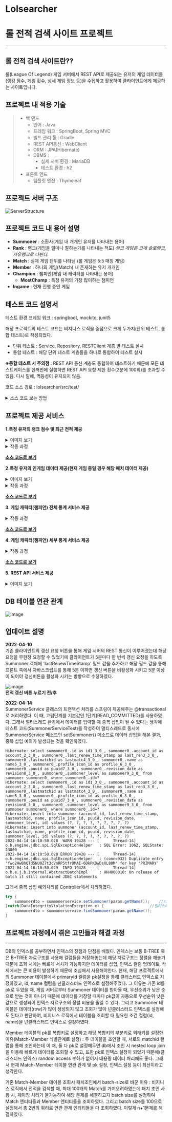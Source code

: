 # Lolsearcher
롤 전적 검색 사이트 프로젝트
=============
-----------------------------------------
롤 전적 검색 사이트란??
-----------------------------------------

롤(League Of Legend) 게임 서버에서 REST API로 제공되는 유저의 게임 데이터들(랭킹 점수, 게임 횟수, 상세 게임 정보 등)을 수집하고 활용하여 클라이언트에게 제공하는 사이트입니다.

프로젝트 내 적용 기술
-----------------------------------------
> - 백 앤드
>   - 언어 : Java
>   - 프레임 워크 : SpringBoot, Spring MVC
>   -  빌드 관리 툴 : Gradle
>   - REST API통신 : WebClient
>   - ORM : JPA(Hibernate)
>   -  DBMS :
>      - 실제 서버 환경 : MariaDB
>      - 테스트 환경 : h2
> - 프론트 앤드
>   - 템플릿 엔진 : Thymeleaf

프로젝트 서버 구조
-----------------------------------------
![ServerStructure](https://user-images.githubusercontent.com/89891704/157023264-e4c10e2a-0a37-4e50-b181-962c45dcca82.png)

프로젝트 코드 내 용어 설명
-----------------------------------------
- **Summoner** : 소환사(게임 내 개개인 유저를 나타내는 용어)   
- **Rank** : 랭크(게임을 얼마나 잘하는가를 나타내는 척도) *랭크 게임은 크게 솔로랭크, 자유랭크로 나뉜다.*   
- **Match** : 실제 게임 단위를 나타냄 (롤 게임은 5:5 매칭 게임)   
- **Member** : 하나의 게임(Match) 내 존재하는 유저 개개인   
- **Champion** : 챔피언(게임 내 캐릭터를 나타내는 용어)   
  - **MostChamp** : 특정 유저의 가장 많이하는 챔피언
- **Ingame** : 현재 진행 중인 게임

테스트 코드 설명서
--------------------------
테스트 환경 프레임 워크 : springboot, mockito, junit5   

 해당 프로젝트의 테스트 코드는 비지니스 로직을 중점으로 크게 두가지(단위 테스트, 통합 테스트)로 작성되었다.   
   
- 단위 테스트 : Service, Repository, RESTClient 계층 별 테스트 실시   
- 통합 테스트 : 해당 단위 테스트 계층들을 하나로 통합하여 테스트 실시

**※통합 테스트 시 주의점** : REST API 통신 계층도 통합하여 테스트하기 때문에 모든 테스트케이스를 한꺼번에 실행하면 REST API 요청 제한 횟수(2분에 100회)를 초과할 수 있음. 다시 말해, 멱등성이 유지되지 않음.

코드 소스 경로 : lolsearcher/src/test/

<details>
    <summary>소스 코드 보는 방법</summary>
    
<div markdown="1">

![image](https://user-images.githubusercontent.com/89891704/174654609-f4759700-d18e-460c-b493-0a9fcc853f0f.png)

위 그림처럼 'Go to file'버튼을 클릭하면 아래와 같은 파일 검색창이 뜬다. 

![image](https://user-images.githubusercontent.com/89891704/174656060-1935b50e-4ae4-49f8-a039-f2289231e089.png)


해당 검색창에 위의 코드 소스 경로를 검색하면 아래와 같이 test 코드들을 확인할 수 있다.

![image](https://user-images.githubusercontent.com/89891704/174655978-03cc93f8-a9ef-4bda-923e-a91e47f57d97.png)
	
</div>
</details>



프로젝트 제공 서비스
-----------------------------------------
**1.특정 유저의 랭크 점수 및 최근 전적 제공** 

<details>
<summary>이미지 보기</summary>
<div markdown="1">

![image](https://user-images.githubusercontent.com/89891704/173005260-b4223420-9d2b-4ed1-a8ca-277cc1c72d95.png)

</div>
</details>

<details>
<summary>작동 과정</summary>
<div markdown="1">

> 
> ① 닉네임 검색창을 통해 특정 유저의 닉네임을 검색하게 되면 해당 닉네임 및 디폴트 설정이 된 파라미터들이 POST 방식으로 서버로 전송된다.
> 
> ② 서버로 전달된 파라미터들은 WAS(톰캣)에 의해 Request객체로 생성된 후 **LolsearcherFilter** 클래스를 거치며 character encoding 방식을 *UTF-8*로 설정한 후 **SummonerController**로 전달된다.
> 
> ③ **SummonerController**에 전달된 객체를 Command 객체로 받고, XXS 공격을 막기 위해 해당 값의 특수문자들을 제거한다.   
> 
```java
//특수 문자 제거 로직
String unfilteredname = param.getName();
String regex = "[^\uAC00-\uD7A3xfe0-9a-zA-Z\\s]"; //문자,숫자 빼고 다 필터링(띄어쓰기 포함)
String filteredname = unfilteredname.replaceAll(regex, "");
param.setName(filteredname);
```
>
> *cf) 스프링에서는 클라이언트로부터 요청된 파라미터들을 한번에 받을 수 있도록 Command 객체 제공해준다. 스프링은 커맨드 객체에 클라이언트로부터 전달되는 파라미터와 이름이 같은 setter 값이 있어야지만 파라미터 값을 커맨드 객체에 넘겨줄 수 있다. 만약 클라이언트로부터 전달된 값이 없을 땐 Command 객체의 생성자를 통해 초기값 설정이 가능하다.*    
>
> ④ 필터된 닉네임에 해당되는 유저가 DB에 존재하는지 확인한다. => DB에 해당 닉네임을 가지는 유저가 1명인 경우 정상적으로 해당 유저 객체(Summoner.class) 반환, 유저가 없는 경우 NULL을 반환, 유저가 2명 이상인 경우 해당 유저들의 데이터를 갱신한 후, 필터된 닉네임과 일치하는 유저를 반환한다.    ***자세한 케이스들은 [테스트 케이스](https://github.com/kyo705/LolSearcher/blob/f117f2ff76a8a488b051130264b16fdcbf3e82e3/lolsearcher/src/test/java/com/lolsearcher/Service/SummonerServiceUnitTest.java#L56)에 나와있다.***
> 
> *cf) DB에 2명 이상의 유저가 중복된 닉네임을 가지게 된 상황 설명 : 게임 내에서 닉네임은 중복될 수 없다. 하지만 게임에서 닉네임은 변경이 가능하기 때문에 웹 서버의 DB에 저장된 유저1이 게임 내에서 닉네임1을 닉네임2로 변경하고 변경된 내용이 DB에 갱신이 안된 상황에서 유저2가 닉네임1을 소유한 뒤 DB에 유저2의 정보를 저장하면 DB에 똑같은 닉네임을 가진 유저가 2명이상 될 수 있다. 그래서 해당 중복된 닉네임을 가진 데이터들을 업데이트하는 로직을 수행하면 실제 닉네임 소유 유저는 1명 또는 0명이 되게 된다.*   
>
> ⑤ DB에 해당 닉네임 유저가 존재하지 않는 경우 OR 해당 닉네임 유저의 업데이트 요청이 들어오는 경우  => 게임 데이터 제공 사이트와의 **REST API** 통신으로 유저 데이터들을 받아 DB에 저장하거나 갱신한다.   
  DB에 해당 닉네임 유저가 존재하고 업데이트 요청이 들어오지 않은 경우 => 다음 단계로 이동한다.   
>
> ⑥ DB로부터 유저의 다양한 데이터들을 조회하여 Model에 담아 매핑된 Templete(View)에 Model을 전송한다.
>
> ⑦ Templete Engine은 Model 데이터를 통해 템플릿을 가공하여 response 객체를 생성하고 클라이언트로 전송한다.   

</div>
</details>

[**소스 코드로 보기**](https://github.com/kyo705/LolSearcher/blob/f58461b145226443b2b49292407906473116246c/lolsearcher/src/main/java/com/lolsearcher/controller/SummonerController.java#L42)   

**2.특정 유저의 인게임 데이터 제공(현재 게임 중일 경우 해당 매치 데이터 제공)**

<details>
<summary>이미지 보기</summary>
<div markdown="1">


</div>
</details>

<details>
<summary>작동 과정</summary>
<div markdown="1">

> ① 특정 유저 페이지의 '인게임 정보' 버튼을 누르면 해당 유저의 닉네임을 파라미터로 서버에 전달된다.
>
> ② 서버로 전달된 파라미터들은 WAS(톰캣)에 의해 Request객체로 생성된 후 **LolsearcherFilter** 클래스를 거치며 character encoding 방식을 *UTF-8*로 설정한 후 **SummonerController**의 **inGame(String name)** 메소드로 전달된다.
>
> ③ 파라미터로 전달된 닉네임은 GET 요청으로 URL로 전달할 수 있기 때문에, XXS 공격을 막기 위해 전달받은 파라미터의 특수문자를 제거한다.
>
> ④ 필터된 닉네임에 해당하는 유저가 DB에 존재하는지 확인한다. 이 때, DB에 존재하지 않는다면 해당 요청은 UI를 통한 요청이 아닌 URL로의 요청(잘못된 요청)이기 때문에 해당 값을 400 ERROR를 클라이언트에게 전달한다.
>
> ⑤ DB에서 유저를 조회하는데 성공한 경우 아래와 같은 로직이 실행된다.   
최근 요청 조회 시간이 2분 이하인 경우 => DB에서 인게임 데이터를 조회하고 값이 없으면 null을 반환, 1개 이상일 경우 최근 인게임 데이터를 반환한다.   
최근 요청 조회 시간이 2분 이상인 경우 => 게임 데이터 제공 서버와 REST API 통신으로 데이터를 조회하고 DB에 저장한다. 현재 진행 중인 게임이 없다면 error 페이지를 클라이언트에게 전달한다.
>
> ⑥ 최신 인게임 데이터를 제외한 다른 데이터들은 삭제한다.
>
> ⑦ Model에 인게임 데이터를 담아 매핑된 Templete(View)에 Model을 전송한다.
>
> ⑧ Templete Engine은 Model 데이터를 통해 템플릿을 가공하여 response 객체를 생성하고 클라이언트로 전송한다.  

</div>
</details>

[**소스 코드로 보기**](https://github.com/kyo705/LolSearcher/blob/f58461b145226443b2b49292407906473116246c/lolsearcher/src/main/java/com/lolsearcher/controller/SummonerController.java#L151)

**3. 게임 캐릭터(챔피언) 전체 통계 서비스 제공**

<details>
<summary>작동 과정</summary>
<div markdown="1">

> ① 웹 페이지 상단의 '챔피언 분석' 버튼을 누르면 디폴트 포지션("TOP") 파라미터가 POST 방식으로 서버에 전달된다.
> 
> ② 서버로 전달된 파라미터들은 WAS(톰캣)에 의해 Request객체로 생성된 후 **LolsearcherFilter** 클래스를 거치며 character encoding 방식을 *UTF-8*로 설정한 후 **ChampionController**의 **champions(String position)** 메소드로 전달된다.
>
> ③ 파라미터로 전달된 포지션에 해당하는 챔피언 데이터들을 내부 로직의 우선순위(승률, 픽률 등)에 따라 DB에서 조회한다.
>
> ④ 조회된 데이터는 Model 객체에 셋팅하고 매핑된 Templete(View)에 Model을 전송한다.
>
> ⑤ Templete Engine은 Model 데이터를 통해 템플릿을 가공하여 response 객체를 생성하고 클라이언트로 전송한다.  

</div>
</details>

[**소스 코드로 보기**](https://github.com/kyo705/LolSearcher/blob/f58461b145226443b2b49292407906473116246c/lolsearcher/src/main/java/com/lolsearcher/controller/ChampionController.java#L27)

**4. 게임 캐릭터(챔피언) 세부 통계 서비스 제공**

<details>
<summary>작동 과정</summary>
<div markdown="1">

> ① 챔피언 분석 웹 페이지에서 특정 챔피언을 클릭하면 해당 챔피언 이름의 파라미터가 POST 방식으로 서버에 전달된다.
> 
> ② 서버로 전달된 파라미터들은 WAS(톰캣)에 의해 Request객체로 생성된 후 **LolsearcherFilter** 클래스를 거치며 character encoding 방식을 *UTF-8*로 설정한 후 **ChampionController**의 **championDetail(String champion)** 메소드로 전달된다.
>
> ③ 해당 챔피언의 구체적인 승률, 아이템 승률, 상대하기 쉬운 챔피언 등의 데이터들을 DB에서 조회한다.
>
> ④ 조회된 데이터는 Model 객체에 셋팅하고 매핑된 Templete(View)에 Model을 전송한다.
>
> ⑤ Templete Engine은 Model 데이터를 통해 템플릿을 가공하여 response 객체를 생성하고 클라이언트로 전송한다.  

</div>
</details>

[**소스 코드로 보기**](https://github.com/kyo705/LolSearcher/blob/f58461b145226443b2b49292407906473116246c/lolsearcher/src/main/java/com/lolsearcher/controller/ChampionController.java#L39)

**5. REST API 서비스 제공**


<details>
<summary>이미지 보기</summary>
<div markdown="1">

![image](https://user-images.githubusercontent.com/89891704/173006203-397f4b9d-9e86-48b9-b0ae-3e70ce6deb15.png)

![image](https://user-images.githubusercontent.com/89891704/173006734-d3de6ed3-f822-41ba-baf7-03ba1517f2c6.png)

</div>
</details>

DB 테이블 연관 관계
----------------------------------------
![image](https://user-images.githubusercontent.com/89891704/173000894-97aa1f85-40b8-4ae3-a4c4-fac2d137cc17.png)
 

업데이트 설명
--------------------------
**2022-04-10**   
기존 클라이언트의 갱신 요청 버튼을 통해 게임 서버의 REST 통신이 이루어졌는데 해당 요청을 무한정 요청할 수 있었기에 클라이언트가 5분마다 한 번씩 갱신 요청을 하도록 Summoner 객체에 'lastRenewTimeStamp' 필드 값을 추가하고 해당 필드 값을 통해 프론트 쪽에서 자바스크립트를 통해 5분 이하면 갱신 버튼을 비활성화 시키고 5분 이상이 되어야 갱신버튼을 활성화 시키는 방향으로 수정하였다.   

![image](https://user-images.githubusercontent.com/89891704/163554119-5dbedd3b-02f2-4eef-b2dd-620fd7ddf0d5.png)   
**전적 갱신 버튼 누르기 전/후**


**2022-04-14**   
SummonerService 클래스의 트랜잭션 처리를 스프링이 제공해주는 @transactional로 처리하였다. 이 때, 고립단계를 기본값인 1단계(READ_COMMITTED)를 사용하였다. 그래서 멀티스레드 환경에서 데이터를 입력할 때 중복 삽입이 될 수 있다는 생각에 테스트 코드(SummonerServiceTest)를 작성하여 멀티스레드로 동시에 SummonerService 메소드인 setSummoner() 메소드로 데이터 삽입을 해본 결과, 중복 삽입 예외가 발생되는 것을 확인하였다.
```
Hibernate: select summoner0_.id as id1_3_0_, summoner0_.account_id as account_2_3_0_, summoner0_.last_renew_time_stamp as last_ren3_3_0_, summoner0_.lastmatchid as lastmatc4_3_0_, summoner0_.name as name5_3_0_, summoner0_.profile_icon_id as profile_6_3_0_, summoner0_.puuid as puuid7_3_0_, summoner0_.revision_date as revision8_3_0_, summoner0_.summoner_level as summoner9_3_0_ from summoner summoner0_ where summoner0_.id=?
Hibernate: select summoner0_.id as id1_3_0_, summoner0_.account_id as account_2_3_0_, summoner0_.last_renew_time_stamp as last_ren3_3_0_, summoner0_.lastmatchid as lastmatc4_3_0_, summoner0_.name as name5_3_0_, summoner0_.profile_icon_id as profile_6_3_0_, summoner0_.puuid as puuid7_3_0_, summoner0_.revision_date as revision8_3_0_, summoner0_.summoner_level as summoner9_3_0_ from summoner summoner0_ where summoner0_.id=?
Hibernate: insert into summoner (account_id, last_renew_time_stamp, lastmatchid, name, profile_icon_id, puuid, revision_date, summoner_level, id) values (?, ?, ?, ?, ?, ?, ?, ?, ?)
Hibernate: insert into summoner (account_id, last_renew_time_stamp, lastmatchid, name, profile_icon_id, puuid, revision_date, summoner_level, id) values (?, ?, ?, ?, ?, ?, ?, ?, ?)
2022-04-14 16:10:50.028  WARN 19428 --- [      Thread-14] o.h.engine.jdbc.spi.SqlExceptionHelper   : SQL Error: 1062, SQLState: 23000
2022-04-14 16:10:50.028 ERROR 19428 --- [      Thread-14] o.h.engine.jdbc.spi.SqlExceptionHelper   : (conn=932) Duplicate entry 'fwo2HwBhQTd5NU0Z7t3cVnRP5tfrUMAI-6DkPKDwDsXL80M' for key 'PRIMARY'
2022-04-14 16:10:50.029  INFO 19428 --- [      Thread-14] o.h.e.j.b.internal.AbstractBatchImpl     : HHH000010: On release of batch it still contained JDBC statements
```
그래서 중복 삽입 예외처리를 Controller에서 처리하였다.
```java
try {
	summonerdto = summonerservice.setSummoner(param.getName());    //riot 서버로부터 정보 받아옴
}catch(DataIntegrityViolationException e) { 			       //멀티스레드에 의해 중복 삽입 발생 시 예외처리
	summonerdto = summonerservice.findSummoner(param.getName()); 
}
```

프로젝트 과정에서 겪은 고민들과 해결 과정
----------------------------------------
----------------------------------------
DB의 인덱스를 공부하면서 인덱스의 장점과 단점을 배웠다. 인덱스는 보통 B-TREE 혹은 B+TREE 자료구조를 사용해 컬럼들을 저장해놓는데 해당 자료구조는 정렬을 해놓기때문에 조회 시에는 빠르게 서치가 가능하지만 데이터를 삽입, 인덱스 컬럼 업데이트, 삭제에서는 큰 비용이 발생하기 때문에 조심해서 사용해야한다. 
현재, 해당 프로젝트에서의 Summoner 테이블에서 primaryId 컬럼을 pk설정을 통해 클러스터드 인덱스로 지정하였고, id, name 컬럼을 넌클러스터드 인덱스로 설정해주었다. 그 이유는 기존 id를 pk로 두었을 때, 게임 서버로부터 Summoner 데이터를 받아올 때, 우선순위가 낮은 순으로 받는 것이 아니기 때문에 데이터를 저장할 때마다 pk값이 자동으로 우선순위 낮은 값으로 생성되어 인덱스 자료구조의 정렬 비용을 줄일 수 있다. 그리고 Summoner 테이블은 데이터(row)가 많이 생성되지 않고 조회가 많아 넌클러스터드 인덱스를 설정해도 된다고 판단하여, 비지니스 로직에서 테이블을 조회할 때 필요한 조건 컬럼(id, name)을 넌클러스터드 인덱스로 설정하였다.   

Member 테이블의 pk를 복합키로 설정하고 해당 복합키의 부분키로 외래키를 설정한 이유(Match-Member 식별관계로 설정) : 두 테이블을 조인할 때, 서로의 matchid 컬럼을 통해 조인하는데 이 때, 둘 다 pk로 설정해두면 db에서 조인 시 nested loop join을 이용해 빠르게 데이터를 조회할 수 있고, 또한 pk로 인덱스 설정이 되었기 때문에(클러스터드 인덱스) random access 부하가 없어서 대용량 데이터 처리에도 좋다. 그래서 현재 Match-Member 테이블 연관 관계 및 pk 설정, 인덱스 설정 등이 최선이라고 생각한다.   

기존 Match-Member 테이블 조회시 패치조인에서 batch-size로 바꾼 이유 : 비지니스 로직에서 전적을 검색할 때, 최대 100개의 Match를 가져오려하였는데 패치 조인 사용 시, 페이징 처리가 불가능하여 해당 문제를 해결하고자 batch size를 설정하여 Match 엔티티들과 Member 엔티티들을 조회하였다. 그리고 batch size를 100으로 설정해서 총 2번의 쿼리로 연관 관계 엔티티들을 다 조회하였다. 이렇게 n+1문제를 해결하였다.   



